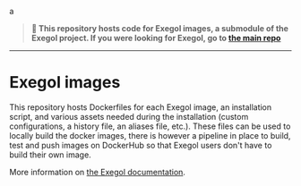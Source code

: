 a
> **📌 This repository hosts code for Exegol images, a submodule of the Exegol project. 
> If you were looking for Exegol, go to [the main repo](https://github.com/ThePorgs/Exegol)**
___

# Exegol images

This repository hosts Dockerfiles for each Exegol image, an installation script, and various assets needed during the installation (custom configurations, a history file, an aliases file, etc.). These files can be used to locally build the docker images, there is however a pipeline in place to build, test and push images on DockerHub so that Exegol users don't have to build their own image.

More information on [the Exegol documentation](https://exegol.readthedocs.io/en/latest/the-exegol-project/docker-images.html).
